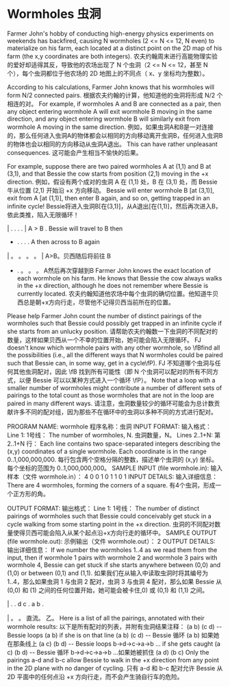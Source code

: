 # Wormholes 虫洞

Farmer John's hobby of conducting high-energy physics experiments on weekends has backfired, causing N wormholes (2 <= N <= 12, N even) to materialize on his farm, each located at a distinct point on the 2D map of his farm (the x,y coordinates are both integers).
农夫约翰周末进行高能物理实验的爱好却适得其反，导致他的农场出现了 N 个虫洞（2 <= N <= 12，甚至 N 个），每个虫洞都位于他农场的 2D 地图上的不同点（ x、y 坐标均为整数）。

According to his calculations, Farmer John knows that his wormholes will form N/2 connected pairs.
根据农夫约翰的计算，他知道他的虫洞将形成 N/2 个相连的对。
For example, if wormholes A and B are connected as a pair, then any object entering wormhole A will exit wormhole B moving in the same direction, and any object entering wormhole B will similarly exit from wormhole A moving in the same direction.
例如，如果虫洞A和B是一对连接的，那么任何进入虫洞A的物体都会以相同的方向移动离开虫洞B，任何进入虫洞B的物体也会以相同的方向移动从虫洞A退出。
This can have rather unpleasant consequences.
这可能会产生相当不愉快的后果。

For example, suppose there are two paired wormholes A at (1,1) and B at (3,1), and that Bessie the cow starts from position (2,1) moving in the +x direction.
例如，假设有两个成对的虫洞 A 在 (1,1) 处，B 在 (3,1) 处，而 Bessie 牛从位置 (2,1) 开始沿 +x 方向移动。
Bessie will enter wormhole B [at (3,1)], exit from A [at (1,1)], then enter B again, and so on, getting trapped in an infinite cycle!
Bessie将进入虫洞B[在(3,1)]，从A退出[在(1,1)]，然后再次进入B，依此类推，陷入无限循环！

   | . . . .
   | A > B .      Bessie will travel to B then
   + . . . .      A then across to B again

   | 。 。 。 。
   | A>B。贝西随后将前往 B
   + . 。 。 。 A然后再次穿越到B
Farmer John knows the exact location of each wormhole on his farm. He knows that Bessie the cow always walks in the +x direction, although he does not remember where Bessie is currently located.
农夫约翰知道他农场中每个虫洞的确切位置。他知道牛贝西总是朝+x方向行走，尽管他不记得贝西当前所在的位置。

Please help Farmer John count the number of distinct pairings of the wormholes such that Bessie could possibly get trapped in an infinite cycle if she starts from an unlucky position.
请帮助农夫约翰数一下虫洞的不同配对的数量，这样如果贝西从一个不幸的位置开始，她可能会陷入无限循环。
FJ doesn't know which wormhole pairs with any other wormhole, so \fBfind all the possibilities (i.e., all the different ways that N wormholes could be paired such that Bessie can, in some way, get in a cycle\fP).
FJ 不知道哪个虫洞与任何其他虫洞配对，因此 \fB 找到所有可能性（即 N 个虫洞可以配对的所有不同方式，以便 Bessie 可以以某种方式进入一个循环 \fP）。
Note that a loop with a smaller number of wormholes might contribute a number of different sets of pairings to the total count as those wormholes that are not in the loop are paired in many different ways.
请注意，虫洞数量较少的循环可能会为总计数贡献许多不同的配对组，因为那些不在循环中的虫洞以多种不同的方式进行配对。

PROGRAM NAME: wormhole
程序名称：虫洞
INPUT FORMAT: 输入格式：
Line 1: 1号线：	The number of wormholes, N.
虫洞数量，N。
Lines 2..1+N: 第 2..1+N 行：	Each line contains two space-separated integers describing the (x,y) coordinates of a single wormhole. Each coordinate is in the range 0..1,000,000,000.
每行包含两个空格分隔的整数，描述单个虫洞的 (x,y) 坐标。每个坐标的范围为 0..1,000,000,000。
SAMPLE INPUT (file wormhole.in):
输入样本（文件 wormhole.in）：
4
0 0
1 0
1 1
0 1
INPUT DETAILS:  输入详细信息：
There are 4 wormholes, forming the corners of a square.
有4个虫洞，形成一个正方形的角。

OUTPUT FORMAT:  输出格式：
Line 1: 1号线：	The number of distinct pairings of wormholes such that Bessie could conceivably get stuck in a cycle walking from some starting point in the +x direction.
虫洞的不同配对数量使得贝西可能会陷入从某个起点沿+x方向行走的循环中。
SAMPLE OUTPUT (file wormhole.out):
示例输出（文件 wormhole.out）：
2
OUTPUT DETAILS: 输出详细信息：
If we number the wormholes 1..4 as we read them from the input, then if wormhole 1 pairs with wormhole 2 and wormhole 3 pairs with wormhole 4, Bessie can get stuck if she starts anywhere between (0,0) and (1,0) or between (0,1) and (1,1).
如果我们在从输入中读取虫洞时将其编号为 1..4，那么如果虫洞 1 与虫洞 2 配对，虫洞 3 与虫洞 4 配对，那么如果 Bessie 从 (0,0) 和 (1) 之间的任何位置开始，她可能会被卡住,0) 或 (0,1) 和 (1,1) 之间。

   | . . 
   d c . 
   a b . 

   | 。 。
   直流。
   乙。
Here is a list of all the pairings, annotated with their wormhole results:
以下是所有配对的列表，并附有虫洞结果注释：
(a b) (c d) -- Bessie loops (a b) if she is on that line
(a b) (c d) -- Bessie 循环 (a b) 如果她在那条线上
(a c) (b d) -- Bessie loops b->d->c->a->b ... if she gets caught
(a c) (b d) -- Bessie 循环 b->d->c->a->b ...如果她被抓住
(a d) (b c)
Only the pairings a-d and b-c allow Bessie to walk in the +x direction from any point in the 2D plane with no danger of cycling.
只有 a-d 和 b-c 配对允许 Bessie 从 2D 平面中的任何点沿 +x 方向行走，而不会产生骑自行车的危险。